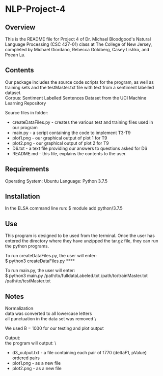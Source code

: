 # NLP-Project-4

## Overview

This is the README file for Project 4 of Dr. Michael Bloodgood's Natural Language Processing (CSC 427-01) class at The College of New Jersey, completed by Michael Giordano, Rebecca Goldberg, Casey Lishko, and Poean Lu. 

## Contents

Our package includes the source code scripts for the program, as well as training sets and the testMaster.txt file with text from a sentiment labelled dataset. \
Corpus: Sentiment Labelled Sentences Dataset from the UCI Machine Learning Repository


Source files in folder:
- createDataFiles.py - creates the various test and training files used in our program
- main.py - a script containing the code to implement T3-T9
- plot1.png - our graphical output of plot 1 for T9
- plot2.png - our graphical output of plot 2 for T9
- D6.txt - a text file providing our answers to questions asked for D6
- README.md - this file, explains the contents to the user.

## Requirements

Operating System: Ubuntu 
Language: Python 3.7.5 

## Installation

In the ELSA command line run:
$ module add python/3.7.5

## Use

This program is designed to be used from the terminal. Once the user has entered the directory where they have unzipped the tar.gz file, they can run the python programs.

To run createDataFiles.py, the user will enter: \
$ python3 createDataFiles.py ****

To run main.py, the user will enter: \
$ python3 main.py /path/to/fulldataLabeled.txt /path/to/trainMaster.txt /path/to/testMaster.txt



## Notes
Normalization \
data was converted to all lowercase letters \
all punctuation in the data set was removed \

We used B = 1000 for our testing and plot output

Output: \
the program will output: \
- d3_output.txt - a file containing each pair of 1770 (deltaF1, pValue) ordered pairs
- plot1.png - as a new file
- plot2.png - as a new file
